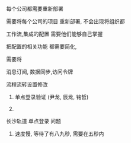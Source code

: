 每个公司都需要重新部署

需要将每个公司的项目 重新部署, 不会出现将组织都

工作流,集成的配置 需要他们能够自己掌握


把配置的相关功能 都需要简化, 


需要将

消息订阅, 数据同步,访问令牌

流程流转设置修改


1. 单点登录验证 (尹龙, 辰龙, 铭哲)

2. 




长沙轨道 单点登录 问题

1. 速度慢, 等待了有八九秒, 需要在五秒内



